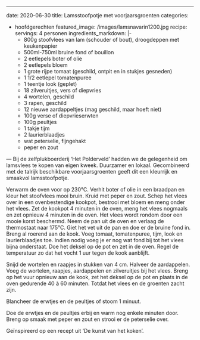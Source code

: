 ---
date: 2020-06-30
title: Lamsstoofpotje met voorjaarsgroenten
categories:
  - hoofdgerechten
featured_image: /images/lamsnavarin1200.jpg
recipe:
  servings: 4 personen
  ingredients_markdown: |-
    * 800g stoofvlees van lam (schouder of bout), droogdeppen met keukenpapier
    * 500ml-750ml bruine fond of bouillon
    * 2 eetlepels boter of olie
    * 2 eetlepels bloem
    * 1 grote rijpe tomaat (geschild, ontpit en in stukjes gesneden)
    * 1 1/2 eetlepel tomatenpuree
    * 1 teentje look (geplet)
    * 18 zilveruitjes, vers of diepvries
    * 4 wortelen, geschild
    * 3 rapen, geschild
    * 12 nieuwe aardappeltjes (mag geschild, maar hoeft niet)
    * 100g verse of diepvrieserwten
    * 100g peultjes
    * 1 takje tijm
    * 2 laurierblaadjes
    * wat peterselie, fijngehakt
    * peper en zout
     
—
Bij de zelfplukboerderij ‘Het Polderveld’ hadden we de gelegenheid om lamsvlees te kopen van eigen kweek. Duurzamer en lokaal.
Gecombineerd met de talrijk beschikbare voorjaarsgroenten geeft dit een kleurrijk en smaakvol lamsstoofpotje.


<!--more-->

Verwarm de oven voor op 230°C.
Verhit boter of olie in een braadpan en kleur het stoofvlees mooi bruin.
Kruid met peper en zout.
Schep het vlees over in een ovenbestendige kookpot, bestrooi met bloem en meng onder het vlees.
Zet de kookpot 4 minuten in de oven, meng het vlees nogmaals en zet opnieuw 4 minuten in de oven. Het vlees wordt rondom door een mooie korst beschermd.
Neem de pan uit de oven en verlaag de thermostaat naar 175°C.
Giet het vet uit de pan en doe er de bruine fond in.
Breng al roerend aan de kook. Voeg tomaat, tomatenpuree, tijm, look en laurierblaadjes toe.
Indien nodig voeg je er nog wat fond bij tot het vlees bijna onderstaat.
Doe het deksel op de pot en zet in de oven.
Regel de temperatuur zo dat het vocht 1 uur tegen de kook aanblijft.

Snijd de wortelen en raapjes in stukken van 4 cm.
Halveer de aardappelen.
Voeg de wortelen, raapjes, aardappelen en zilveruitjes bij het vlees. Breng op het vuur opnieuw aan de kook, zet het deksel op de pot en plaats in de oven gedurende 40 à 60 minuten. Totdat het vlees en de groenten zacht zijn.
 
Blancheer de erwtjes en de peultjes of stoom 1 minuut.

Doe de erwtjes en de peultjes erbij en warm nog enkele minuten door.
Breng op smaak met peper en  zout en strooi er de peterselie over. 


Geïnspireerd op een recept uit ‘De kunst van het koken’.


